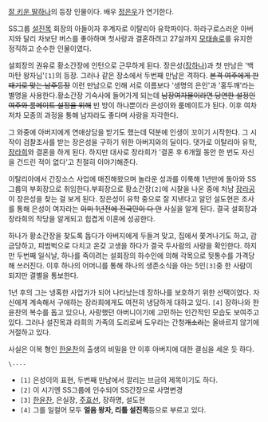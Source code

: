 [잘 키운 딸하나](%EC%9E%98%20%ED%82%A4%EC%9A%B4%20%EB%94%B8%20%ED%95%98%EB%82%98.md)의 등장
인물이다. 배우 [정은우](%EC%A0%95%EC%9D%80%EC%9A%B0.md)가 연기한다.

SS그룹 [설진목](%EC%84%A4%EC%A7%84%EB%AA%A9.md) 회장의 아들이자 후계자로 이탈리아 유학파이다.
하라구로스러운 아버지와 달리 차보단 버스를 좋아하며 첫사랑과 결혼하려고 27살까지
[모태솔로](%EB%AA%A8%ED%83%9C%EC%86%94%EB%A1%9C.md)를 유지한 정직하고 순수한 인물이였다.

설회장의 권유로 황소간장에 인턴으로 근무하게 된다. 장은성([장하나](%EC%9E%A5%ED%95%98%EB%82%98.md))과 첫
만남은 '백마탄 왕자님'`[1]`의 등장. 그러나 같은 장소에서 두번째 만남은 격하다. <del>본격 여주에게 판때기로 맞는
남주등장</del> 이런 만남으로 인해 서로 이름보다 '생명의 은인'과 '홍두깨'라는 별명을 사용한다.황소간장 기숙사에 들어가게 되는데
<del>남장여자물이라면 당연한 설정인 여주와 룸메이트 설정을 위해</del> 빈 방이 하나뿐이라 은성이와 룸메이트가 된다. 이후 여차저차
모종의 과정을 통해 남자라도 좋다며 사랑을 자각한다.

그 와중에 아버지에게 연애상담을 받기도 했는데 덕분에 인생이 꼬이기 시작한다. 그 시작이 검찰조사를 받는 장은성을 구하기 위한 아버지와의
딜이다. 댓가로 이탈리아 유학, [장라희](%EC%9E%A5%EB%9D%BC%ED%9D%AC.md)와 결혼을 하게 된다. 하지만 대사로
장라희가 '결혼 후 6개월 동안 한 번도 자신을 건드린 적이 없다'고 친절히 이야기해준다.

이탈리아에서 간장소스 사업에 매진해왔으며 놀라운 성과를 이룩해 1년만에 돌아와 SS그룹의 부회장으로 취임한다.부회장으로 황소간장`[2]`에
시찰을 나온 중에 처남 [장라공](%EC%9E%A5%EB%9D%BC%EA%B3%B5.md)이 장은성을 찾는 걸 보게 된다. 장은성이
유학 중으로 잘 지낸다고 알던 설도현은 조사를 통해 은성이 여자라는 <del>이미 1년전에 전국민이 다 안</del> 사실을 알게 된다.
결국 설회장과 장라희의 작당을 알게되고 힙겹게 이혼에 성공한다.

하나가 황소간장을 찾도록 돕다가 아버지에게 두들겨 맞고, 집에서 쫓겨나기도 하고, 감금당하고, 피범벅으로 다치고 온갖 고생을 하다가 결국
두사람의 사랑을 확인한다. 하지만 두번째 일식날, 하나를 죽이려는 설회장의 하수인에 의해 각목으로 뒷통수를 가격당해 쓰러진다. 이후 하나의
어머니를 통해 하나의 생존소식을 아는 5인`[3]`중 한 사람이 되지만 결별을 통보한다.

1년 후의 그는 냉혹한 사업가가 되어 나타났는데 장하나를 보호하기 위한 선택이였다. 자신에게 계속해서 구애하는 장라희에게도 여전히 냉담하게
대하고 있다. `[4]` 장하나와 한윤찬의 복수를 돕고 있으나, 사랑했던 아버니이기에 고민하는 인간적인 모습도 보여주고 있다. 그러나
설진목과 라희의 가족의 도리로써 도우라는 간청<del>개소리</del>는 올바르지 않기에 거절하고 있다.

사실은 이복 형인 [한윤찬](%ED%95%9C%EC%9C%A4%EC%B0%AC.md)의 출생의 비밀을 안 이후 아버지에 대한 결심을
세운 듯 하다.

`\----`

  * `[1]` 은성이의 표현, 두번째 만남에서 깔리는 브금의 제목이기도 하다.
  * `[2]` 이 시기엔 SS그룹에 인수되어 SS간장으로 사명변경
  * `[3]` [한윤찬](%ED%95%9C%EC%9C%A4%EC%B0%AC.md), 은실장, [주효선](%EC%A3%BC%ED%9A%A8%EC%84%A0.md), 장하명, 설도현
  * `[4]` 그를 일컬어 모두 **얼음 왕자, 리틀 설진목**등으로 부르고 있다.

